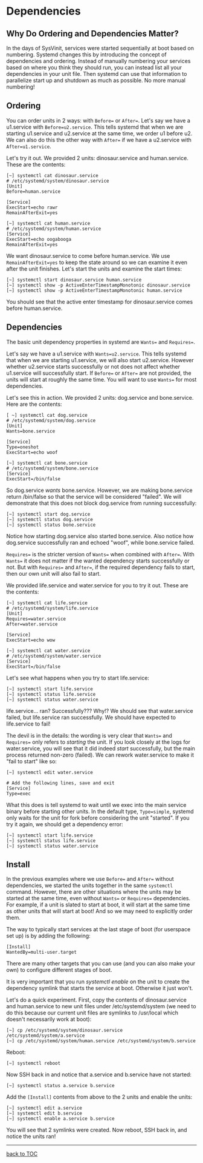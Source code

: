 # Dependencies

## Why Do Ordering and Dependencies Matter?

In the days of SysVinit, services were started sequentially at boot based on numbering. Systemd changes this by introducing the concept of dependencies and ordering. Instead of manually numbering your services based on where you think they should run, you can instead list all your dependencies in your unit file. Then systemd can use that information to parallelize start up and shutdown as much as possible. No more manual numbering!

## Ordering

You can order units in 2 ways: with `Before=` or `After=`. Let's say we have a u1.service with `Before=u2.service`. This tells systemd that when we are starting u1.service and u2.service at the same time, we order u1 before u2. We can also do this the other way with `After=` if we have a u2.service with `After=u1.service`.

Let's try it out. We provided 2 units: dinosaur.service and human.service. These are the contents:

```
[~] systemctl cat dinosaur.service
# /etc/systemd/system/dinosaur.service
[Unit]
Before=human.service

[Service]
ExecStart=echo rawr
RemainAfterExit=yes

[~] systemctl cat human.service
# /etc/systemd/system/human.service
[Service]
ExecStart=echo oogabooga
RemainAfterExit=yes
```

We want dinosaur.service to come before human.service. We use `RemainAfterExit=yes` to keep the state around so we can examine it even after the unit finishes. Let's start the units and examine the start times:

```
[~] systemctl start dinosaur.service human.service
[~] systemctl show -p ActiveEnterTimestampMonotonic dinosaur.service
[~] systemctl show -p ActiveEnterTimestampMonotonic human.service
```

You should see that the active enter timestamp for dinosaur.service comes before human.service.

## Dependencies

The basic unit dependency properties in systemd are `Wants=` and `Requires=`.

Let's say we have a u1.service with `Wants=u2.service`. This tells systemd that when we are starting u1.service, we will also start u2.service. However whether u2.service starts successfully or not does not affect whether u1.service will successfully start. If `Before=` or `After=` are not provided, the units will start at roughly the same time. You will want to use `Wants=` for most dependencies.

Let's see this in action. We provided 2 units: dog.service and bone.service. Here are the contents:

```
[ ~] systemctl cat dog.service
# /etc/systemd/system/dog.service
[Unit]
Wants=bone.service

[Service]
Type=oneshot
ExecStart=echo woof

[~] systemctl cat bone.service
# /etc/systemd/system/bone.service
[Service]
ExecStart=/bin/false
```

So dog.service *wants* bone.service. However, we are making bone.service return /bin/false so that the service will be considered "failed". We will demonstrate that this does not block dog.service from running successfully:

```
[~] systemctl start dog.service
[~] systemctl status dog.service
[~] systemctl status bone.service
```

Notice how starting dog.service also started bone.service. Also notice how dog.service successfully ran and echoed "woof", while bone.service failed.


`Requires=` is the stricter version of `Wants=` when combined with `After=`. With `Wants=` it does not matter if the wanted dependency starts successfully or not. But with `Requires=` and `After=`, if the required dependency fails to start, then our own unit will also fail to start.

We provided life.service and water.service for you to try it out. These are the contents:

```
[~] systemctl cat life.service
# /etc/systemd/system/life.service
[Unit]
Requires=water.service
After=water.service

[Service]
ExecStart=echo wow

[~] systemctl cat water.service
# /etc/systemd/system/water.service
[Service]
ExecStart=/bin/false
```

Let's see what happens when you try to start life.service:

```
[~] systemctl start life.service
[~] systemctl status life.service
[~] systemctl status water.service
```

life.service... ran? Successfully??? Why!? We should see that water.service failed, but life.service ran successfully. We should have expected to life.service to fail!


The devil is in the details: the wording is very clear that `Wants=` and `Requires=` only refers to *starting* the unit. If you look closely at the logs for water.service, you will see that it did indeed *start* successfully, but the main process returned non-zero (failed). We can rework water.service to make it "fail to start" like so:

```
[~] systemctl edit water.service

# Add the following lines, save and exit
[Service]
Type=exec
```

What this does is tell systemd to wait until we exec into the main service binary before starting other units. In the default type, `Type=simple`, systemd only waits for the unit for fork before considering the unit "started". If you try it again, we should get a dependency error:

```
[~] systemctl start life.service
[~] systemctl status life.service
[~] systemctl status water.service
```

## Install

In the previous examples where we use `Before=` and `After=` without dependencies, we started the units together in the same `systemctl` command. However, there are other situations where the units may be started at the same time, even without `Wants=` or `Requires=` dependencies. For example, if a unit is slated to start at boot, it will start at the same time as other units that will start at boot! And so we may need to explicitly order them.

The way to typically start services at the last stage of boot (for userspace set up) is by adding the following:

```
[Install]
WantedBy=multi-user.target
```

There are many other targets that you can use (and you can also make your own) to configure different stages of boot.

It is very important that you run *systemctl enable* on the unit to create the dependency symlink that starts the service at boot. Otherwise it just won't.

Let's do a quick experiment. First, copy the contents of dinosaur.service and human.service to new unit files under /etc/systemd/system (we need to do this because our current unit files are symlinks to /usr/local which doesn't necessarily work at boot):

```
[~] cp /etc/systemd/system/dinosaur.service /etc/systemd/system/a.service
[~] cp /etc/systemd/system/human.service /etc/systemd/system/b.service
```

Reboot:

```
[~] systemctl reboot
```

Now SSH back in and notice that a.service and b.service have not started:

```
[~] systemctl status a.service b.service
```

Add the `[Install]` contents from above to the 2 units and enable the units:

```
[~] systemctl edit a.service
[~] systemctl edit b.service
[~] systemctl enable a.service b.service
```

You will see that 2 symlinks were created. Now reboot, SSH back in, and notice the units ran!

---
[back to TOC](https://github.com/systemdemo/workshop/blob/main/workshop/README.md)
